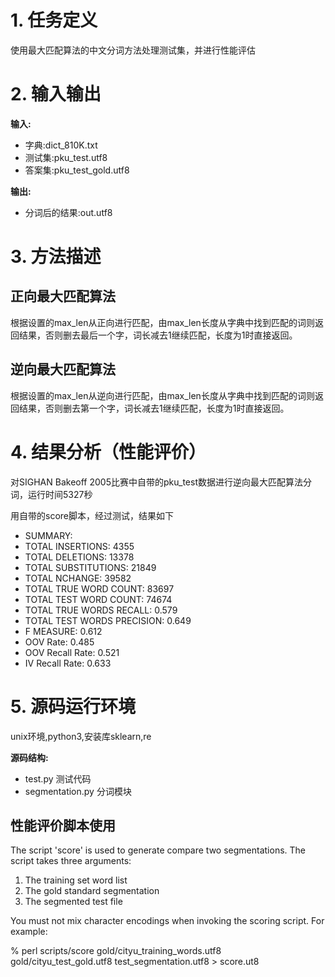# 1. 任务定义

使用最大匹配算法的中文分词方法处理测试集，并进行性能评估

# 2. 输入输出

**输入:**

* 字典:dict_810K.txt
* 测试集:pku_test.utf8
* 答案集:pku_test_gold.utf8

**输出:**

* 分词后的结果:out.utf8


# 3. 方法描述

## 正向最大匹配算法

根据设置的max_len从正向进行匹配，由max_len长度从字典中找到匹配的词则返回结果，否则删去最后一个字，词长减去1继续匹配，长度为1时直接返回。

## 逆向最大匹配算法

根据设置的max_len从逆向进行匹配，由max_len长度从字典中找到匹配的词则返回结果，否则删去第一个字，词长减去1继续匹配，长度为1时直接返回。

# 4. 结果分析（性能评价）

对SIGHAN Bakeoff 2005比赛中自带的pku_test数据进行逆向最大匹配算法分词，运行时间5327秒

用自带的score脚本，经过测试，结果如下

* SUMMARY:
* TOTAL INSERTIONS:	4355
* TOTAL DELETIONS:	13378
* TOTAL SUBSTITUTIONS:	21849
* TOTAL NCHANGE:	39582
* TOTAL TRUE WORD COUNT:	83697
* TOTAL TEST WORD COUNT:	74674
* TOTAL TRUE WORDS RECALL:	0.579
* TOTAL TEST WORDS PRECISION:	0.649
* F MEASURE:	0.612
* OOV Rate:	0.485
* OOV Recall Rate:	0.521
* IV Recall Rate:	0.633


# 5. 源码运行环境

unix环境,python3,安装库sklearn,re

**源码结构:**

* test.py 测试代码
* segmentation.py 分词模块

## 性能评价脚本使用

The script 'score' is used to generate compare two segmentations. The
script takes three arguments:

1. The training set word list
2. The gold standard segmentation
3. The segmented test file

You must not mix character encodings when invoking the scoring
script. For example:

% perl scripts/score gold/cityu_training_words.utf8 \
    gold/cityu_test_gold.utf8 test_segmentation.utf8 > score.ut8
